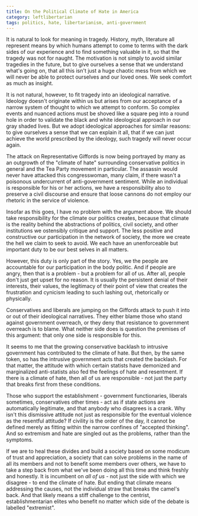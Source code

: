 ```yaml
---
title: On the Political Climate of Hate in America
category: leftlibertarian
tags: politics, hate, libertarianism, anti-government
---
```


It is natural to look for meaning in tragedy. History, myth, literature all represent means by which humans attempt to come to terms with the dark sides of our experience and to find something valuable in it, so that the tragedy was not for naught. The motivation is not simply to avoid similar tragedies in the future, but to give ourselves a sense that we understand what's going on, that all this isn't just a huge chaotic mess from which we will never be able to protect ourselves and our loved ones. We seek comfort as much as insight.

It is not natural, however, to fit tragedy into an ideological narrative. Ideology doesn't originate within us but arises from our acceptance of a narrow system of thought to which we attempt to conform. So complex events and nuanced actions must be shoved like a square peg into a round hole in order to validate the black and white ideological approach in our gray shaded lives. But we adopt ideological approaches for similar reasons: to give ourselves a sense that we can explain it all, that if we can just achieve the world prescribed by the ideology, such tragedy will never occur again.

The attack on Representative Giffords is now being portrayed by many as an outgrowth of the "climate of hate" surrounding conservative politics in general and the Tea Party movement in particular. The assassin would never have attacked this congresswoman, many claim, if there wasn't a poisonous undercurrent of anti-government sentiment. While an individual is responsible for his or her actions, we have a responsibility also to preserve a civil discourse and ensure that loose cannons do not employ our rhetoric in the service of violence.

Insofar as this goes, I have no problem with the argument above. We should take responsibility for the climate our politics creates, because that climate is the reality behind the abstractions of politics, civil society, and other institutions we ostensibly critique and support. The less positive and constructive our participation in the network of society, the more we create the hell we claim to seek to avoid. We each have an unenforceable but important duty to be our best selves in all matters.

However, this duty is only part of the story. Yes, we the people are accountable for our participation in the body politic. And if people are angry, then that is a problem - but a problem for all of us. After all, people don't just get upset for no reason. It is usually the persistent denial of their interests, their values, the legitimacy of their point of view that creates the frustration and cynicism leading to such lashing out, rhetorically or physically. 

Conservatives and liberals are jumping on the Giffords attack to push it into or out of their ideological narratives. They either blame those who stand against government overreach, or they deny that resistance to government overreach is to blame. What neither side does is question the premises of this argument: that only one side is responsible for this.

It seems to me that the growing conservative backlash to intrusive government has contributed to the climate of hate. But then, by the same token, so has the intrusive government acts that created the backlash. For that matter, the attitude with which certain statists have demonized and marginalized anti-statists also fed the feelings of hate and resentment. If there is a climate of hate, then all of us are responsible - not just the party that breaks first from these conditions.

Those who support the establishment - government functionaries, liberals sometimes, conservatives other times - act as if state actions are automatically legitimate, and that anybody who disagrees is a crank. Why isn't this dismissive attitude not just as responsible for the eventual violence as the resentful attitude? If civility is the order of the day, it cannot be defined merely as fitting within the narrow confines of "accepted thinking". And so extremism and hate are singled out as the problems, rather than the symptoms.

If we are to heal these divides and build a society based on some modicum of trust and appreciation, a society that can solve problems in the name of all its members and not to benefit some members over others, we have to take a step back from what we've been doing all this time and think freshly and honestly. It is incumbent on _all of us_ - not just the side with which we disagree - to end the climate of hate. But ending that climate means addressing the causes, not the individual straw that breaks the camel's back. And that likely means a stiff challenge to the centrist, establishmentarian elites who benefit no matter which side of the debate is labelled "extremist".